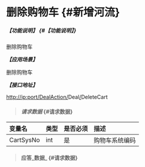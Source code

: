 # 删除购物车 {#新增河流}

##### _【功能说明】_ {#【功能说明】}

删除购物车

_**【应用场景】**_

删除购物车

_**【接口地址】**_

[http://ip:port/DealAction/](http://ip:port/HMAction/River/AddRiver)Deal[/](http://ip:port/HMAction/River/AddRiver)DeleteCart

> #### _请求数据_ {#请求数据}

| 变量名 | 类型 | 是否必须 | 描述 |
| :--- | :--- | :--- | :--- |
| CartSysNo | int | 是 | 购物车系统编码 |

> #### 应答_数据_ {#请求数据}



